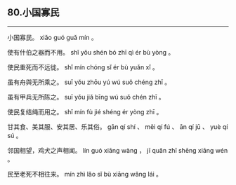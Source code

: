 ## 80.小国寡民
---


<ruby><rbc><rb> 小国寡民。 </rb></rbc>
  <rtc><rt> xiǎo  guó  guǎ  mín 。</rt></rtc>
</ruby>

<ruby><rbc><rb> 使有什伯之器而不用。 </rb></rbc>
  <rtc><rt> shǐ  yǒu  shén  bó  zhī  qì  ér  bù  yòng 。</rt></rtc>
</ruby>

<ruby><rbc><rb> 使民重死而不远徙。 </rb></rbc>
  <rtc><rt> shǐ  mín  chóng  sǐ  ér  bù  yuǎn  xǐ 。</rt></rtc>
</ruby>

<ruby><rbc><rb> 虽有舟舆无所乘之。 </rb></rbc>
  <rtc><rt> suī  yǒu  zhōu  yú  wú  suǒ  chéng  zhī 。</rt></rtc>
</ruby>

<ruby><rbc><rb> 虽有甲兵无所陈之。 </rb></rbc>
  <rtc><rt> suī  yǒu  jiǎ  bīng  wú  suǒ  chén  zhī 。</rt></rtc>
</ruby>

<ruby><rbc><rb> 使民复结绳而用之。 </rb></rbc>
  <rtc><rt> shǐ  mín  fù  jié  shéng  ér  yòng  zhī 。</rt></rtc>
</ruby>

<ruby><rbc><rb> 甘其食、美其服、安其居、乐其俗。 </rb></rbc>
  <rtc><rt> gān  qí  shí 、 měi  qí  fú 、 ān  qí  jū 、 yuè  qí  sú 。</rt></rtc>
</ruby>

<ruby><rbc><rb> 邻国相望，鸡犬之声相闻。 </rb></rbc>
  <rtc><rt> lín  guó  xiāng  wàng ， jī  quǎn  zhī  shēng  xiāng  wén 。</rt></rtc>
</ruby>

<ruby><rbc><rb> 民至老死不相往来。 </rb></rbc>
  <rtc><rt> mín  zhì  lǎo  sǐ  bù  xiāng  wǎng  lái 。</rt></rtc>
</ruby>

<ruby><rbc><rb>  </rb></rbc>
  <rtc><rt></rt></rtc>
</ruby>

